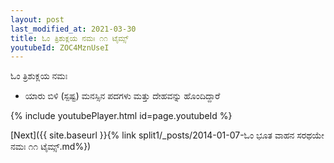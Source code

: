 ```yaml
---
layout: post
last_modified_at: 2021-03-30
title: ಓಂ ತ್ರಿಶುಕ್ಲಯ ನಮಃ ೧೧ ಟೈಮ್ಸ್
youtubeId: ZOC4MznUseI
---
```

 
 
 ಓಂ ತ್ರಿಶುಕ್ಲಯ ನಮಃ  
 
 -  ಯಾರು ಬಿಳಿ (ಸ್ಪಷ್ಟ) ಮನಸ್ಸಿನ ಪದಗಳು ಮತ್ತು ದೇಹವನ್ನು ಹೊಂದಿದ್ದಾರೆ 
 
  
 
  
 
 
 
 
 
 


{% include youtubePlayer.html id=page.youtubeId %}
 
[Next]({{ site.baseurl }}{% link  split1/_posts/2014-01-07-ಓಂ ಭೂತ ವಾಹನ ಸರಥಯೇ ನಮಃ ೧೧ ಟೈಮ್ಸ್.md%})
 
